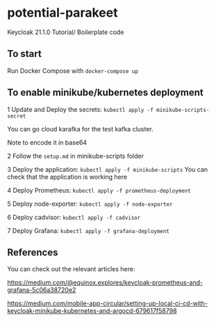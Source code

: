 # potential-parakeet
Keycloak 21.1.0 Tutorial/ Boilerplate code

## To start
Run Docker Compose with `docker-compose up`

## To enable minikube/kubernetes deployment
1 Update and Deploy the secrets: `kubectl apply -f minikube-scripts-secret`

You can go cloud karafka for the test kafka cluster.

Note to encode it in base64


2 Follow the `setup.md` in minikube-scripts folder

3 Deploy the application: `kubectl apply -f minikube-scripts`
You can check that the application is working here

4 Deploy Prometheus: `kubectl apply -f prometheus-deployment`

5 Deploy node-exporter: `kubectl apply -f node-exporter`

6 Deploy cadvisor: `kubectl apply -f cadvisor`

7 Deploy Grafana: `kubectl apply -f grafana-deployment`


## References
You can check out the relevant articles here:

https://medium.com/@equinox.explores/keycloak-prometheus-and-grafana-5c06a38720e2

https://medium.com/mobile-app-circular/setting-up-local-ci-cd-with-keycloak-minikube-kubernetes-and-argocd-679617f58798
